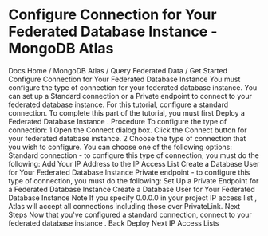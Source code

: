 # Configure Connection for Your Federated Database Instance - MongoDB Atlas


Docs Home / MongoDB Atlas / Query Federated Data / Get Started Configure Connection for Your Federated Database Instance You must configure the type of connection for your federated database instance. You can
set up a Standard connection or a Private
endpoint to connect to your federated database instance. For this tutorial, configure a standard connection. To complete this
part of the tutorial, you must first Deploy a Federated Database Instance . Procedure To configure the type of connection: 1 Open the Connect dialog box. Click the Connect button for your federated database instance. 2 Choose the type of connection that you wish to configure. You can choose one of the following options: Standard connection - to configure this type of
connection, you must do the following: Add Your IP Address to the IP Access List Create a Database User for Your Federated Database Instance Private endpoint - to configure this type of
connection, you must do the following: Set Up a Private Endpoint for a Federated Database Instance Create a Database User for Your Federated Database Instance Note If you specify 0.0.0.0 in your project IP access
list , Atlas will accept all
connections including those over PrivateLink. Next Steps Now that you've configured a standard connection, connect to your
federated database instance . Back Deploy Next IP Access Lists
